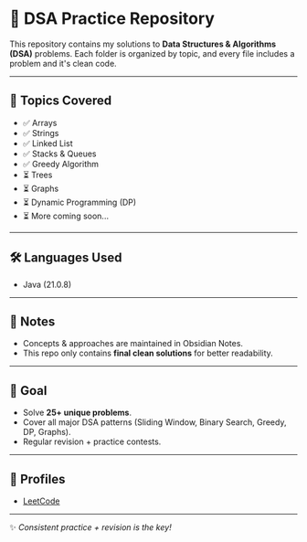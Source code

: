 # 📘 DSA Practice Repository

This repository contains my solutions to **Data Structures & Algorithms (DSA)** problems.
Each folder is organized by topic, and every file includes a problem and it's clean code.

---

## 🚀 Topics Covered
- ✅ Arrays
- ✅ Strings
- ✅ Linked List
- ✅ Stacks & Queues
- ✅ Greedy Algorithm
- ⏳ Trees
- ⏳ Graphs
- ⏳ Dynamic Programming (DP)
- ⏳ More coming soon...

---

## 🛠 Languages Used
- Java (21.0.8)

---

## 📌 Notes
- Concepts & approaches are maintained in Obsidian Notes.
- This repo only contains **final clean solutions** for better readability.

---

## 🎯 Goal
- Solve **25+ unique problems**.
- Cover all major DSA patterns (Sliding Window, Binary Search, Greedy, DP, Graphs).
- Regular revision + practice contests.

---

## 🔗 Profiles
- [LeetCode](https://leetcode.com/u/mostlySunny/)


---

✨ *Consistent practice + revision is the key!*  
